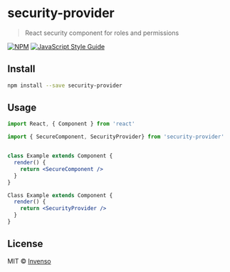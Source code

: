 # security-provider

> React security component for roles and permissions

[![NPM](https://img.shields.io/npm/v/security-provider.svg)](https://www.npmjs.com/package/security-provider) [![JavaScript Style Guide](https://img.shields.io/badge/code_style-standard-brightgreen.svg)](https://standardjs.com)

## Install

```bash
npm install --save security-provider
```

## Usage

```jsx
import React, { Component } from 'react'

import { SecureComponent, SecurityProvider} from 'security-provider'


class Example extends Component {
  render() {
    return <SecureComponent />
  }
}

Class Example extends Component {
  render() {
    return <SecurityProvider />
  }
}
```

## License

MIT © [Invenso](https://github.com/Invenso)
